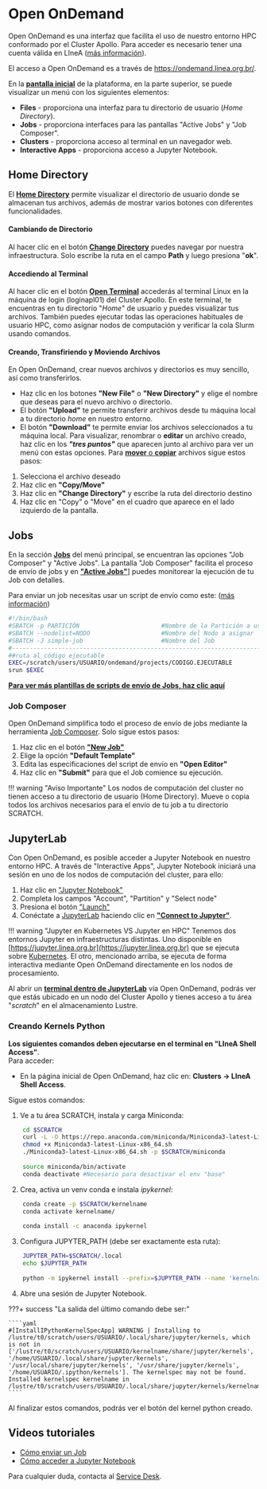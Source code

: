 # Open OnDemand

Open OnDemand es una interfaz que facilita el uso de nuestro entorno HPC conformado por el Cluster Apollo. Para acceder es necesario tener una cuenta válida en LIneA ([más información](../../primeiros_passos.html)). 

El acceso a Open OnDemand es a través de https://ondemand.linea.org.br/.

En la [**pantalla inicial**](../img/OOD1.png) de la plataforma, en la parte superior, se puede visualizar un menú con los siguientes elementos:

* **Files** - proporciona una interfaz para tu directorio de usuario (_Home Directory_).
* **Jobs** - proporciona interfaces para las pantallas "Active Jobs" y "Job Composer".
* **Clusters** - proporciona acceso al terminal en un navegador web.
* **Interactive Apps** - proporciona acceso a Jupyter Notebook.

## Home Directory

El [**Home Directory**](../img/OOD2.jpeg) permite visualizar el directorio de usuario donde se almacenan tus archivos, además de mostrar varios botones con diferentes funcionalidades.

#### Cambiando de Directorio

Al hacer clic en el botón [**Change Directory**](../img/OOD3.png) puedes navegar por nuestra infraestructura. Solo escribe la ruta en el campo **Path** y luego presiona "**ok**".

#### Accediendo al Terminal

Al hacer clic en el botón [**Open Terminal**](../img/OOD4.png) accederás al terminal Linux en la máquina de login (loginapl01) del Cluster Apollo.
En este terminal, te encuentras en tu directorio "_Home_" de usuario y puedes visualizar tus archivos. También puedes ejecutar todas las operaciones habituales de usuario HPC, como asignar nodos de computación y verificar la cola Slurm usando comandos.

#### Creando, Transfiriendo y Moviendo Archivos

En Open OnDemand, crear nuevos archivos y directorios es muy sencillo, así como transferirlos.

* Haz clic en los botones **"New File"** o **"New Directory"** y elige el nombre que deseas para el nuevo archivo o directorio.
* El botón **"Upload"** te permite transferir archivos desde tu máquina local a tu directorio _home_ en nuestro entorno.
* El botón **"Download"** te permite enviar los archivos seleccionados a tu máquina local.
Para visualizar, renombrar o **editar** un archivo creado, haz clic en los **_"tres puntos"_** que aparecen junto al archivo para ver un menú con estas opciones.
Para [**mover** o **copiar**](../img/OOD5.png) archivos sigue estos pasos:
1. Selecciona el archivo deseado
2. Haz clic en **"Copy/Move"**
3. Haz clic en **"Change Directory"** y escribe la ruta del directorio destino
4. Haz clic en "Copy" o "Move" en el cuadro que aparece en el lado izquierdo de la pantalla.

## Jobs

En la sección [**Jobs**](../img/OOD6.png) del menú principal, se encuentran las opciones "Job Composer" y "Active Jobs". La pantalla "Job Composer" facilita el proceso de envío de jobs y en [**"Active Jobs"**](../img/OOD9.png)] puedes monitorear la ejecución de tu Job con detalles.

Para enviar un job necesitas usar un script de envío como este: ([más información](../../processamento/apollo/index.html#anatomia-de-um-job))

```bash
#!/bin/bash
#SBATCH -p PARTICIÓN                       #Nombre de la Partición a usar
#SBATCH --nodelist=NODO                    #Nombre del Nodo a asignar
#SBATCH -J simple-job                      #Nombre del Job
#----------------------------------------------------------------------------#
##ruta al código ejecutable
EXEC=/scratch/users/USUARIO/ondemand/projects/CODIGO.EJECUTABLE
srun $EXEC
```
[**Para ver más plantillas de scripts de envío de Jobs, haz clic aquí**](../../processamento/uso/templates-jobs.html)

### Job Composer

Open OnDemand simplifica todo el proceso de envío de jobs mediante la herramienta [Job Composer](../img/OOD7.png). Solo sigue estos pasos:

1. Haz clic en el botón [**"New Job"**](../img/OOD6.1.png)
2. Elige la opción **"Default Template"**
3. Edita las especificaciones del script de envío en **"Open Editor"**
4. Haz clic en **"Submit"** para que el Job comience su ejecución.

!!! warning "Aviso Importante"
    Los nodos de computación del cluster no tienen acceso a tu directorio de usuario (Home Directory). Mueve o copia todos los archivos necesarios para el envío de tu job a tu directorio SCRATCH.

## JupyterLab

Con Open OnDemand, es posible acceder a Jupyter Notebook en nuestro entorno HPC. A través de "Interactive Apps", Jupyter Notebook iniciará una sesión en uno de los nodos de computación del cluster, para ello:

1. Haz clic en ["Jupyter Notebook"](../img/OOD8.png)
2. Completa los campos "Account", "Partition" y "Select node"
3. Presiona el botón ["Launch"](../img/OOD10.png)
4. Conéctate a [JupyterLab](../img/OOD12.png) haciendo clic en [**"Connect to Jupyter"**](../img/OOD11.png).

!!! warning "Jupyter en Kubernetes VS Jupyter en HPC"
    Tenemos dos entornos Jupyter en infraestructuras distintas. Uno disponible en [https://jupyter.linea.org.br](https://jupyter.linea.org.br) que se ejecuta sobre [Kubernetes](https://kubernetes.io/). El otro, mencionado arriba, se ejecuta de forma interactiva mediante Open OnDemand directamente en los nodos de procesamiento.

Al abrir un [**terminal dentro de JupyterLab**](../img/OOD14.png) vía Open OnDemand, podrás ver que estás ubicado en un nodo del Cluster Apollo y tienes acceso a tu área "_scratch_" en el almacenamiento Lustre.

### Creando Kernels Python

**Los siguientes comandos deben ejecutarse en el terminal en "LIneA Shell Access"**. <br> Para acceder:

* En la página inicial de Open OnDemand, haz clic en: **Clusters -> LIneA Shell Access**.

Sigue estos comandos:

1. Ve a tu área SCRATCH, instala y carga Miniconda:

```bash
    cd $SCRATCH
    curl -L -O https://repo.anaconda.com/miniconda/Miniconda3-latest-Linux-x86_64.sh
    chmod +x Miniconda3-latest-Linux-x86_64.sh
    ./Miniconda3-latest-Linux-x86_64.sh -p $SCRATCH/miniconda
    
    source miniconda/bin/activate 
    conda deactivate #Necesario para desactivar el env "base"
```

2. Crea, activa un venv conda e instala _ipykernel_:

```bash
    conda create -p $SCRATCH/kernelname
    conda activate kernelname/
    
    conda install -c anaconda ipykernel
```

3. Configura JUPYTER_PATH (debe ser exactamente esta ruta):

```bash
    JUPYTER_PATH=$SCRATCH/.local
    echo $JUPYTER_PATH
    
    python -m ipykernel install --prefix=$JUPYTER_PATH --name 'kernelname'
```

4. Abre una sesión de Jupyter Notebook.

???+ success "La salida del último comando debe ser:"

    ````yaml
    #[InstallIPythonKernelSpecApp] WARNING | Installing to /lustre/t0/scratch/users/USUARIO/.local/share/jupyter/kernels, which is not in ['/lustre/t0/scratch/users/USUARIO/kernelname/share/jupyter/kernels', '/home/USUARIO/.local/share/jupyter/kernels', '/usr/local/share/jupyter/kernels', '/usr/share/jupyter/kernels', '/home/USUARIO/.ipython/kernels']. The kernelspec may not be found.
    Installed kernelspec kernelname in /lustre/t0/scratch/users/USUARIO/.local/share/jupyter/kernels/kernelname
    ````

Al finalizar estos comandos, podrás ver el botón del kernel python creado.

## Videos tutoriales

* [Cómo enviar un Job](https://youtu.be/6w1H3VS40Ew)
* [Cómo acceder a Jupyter Notebook](https://youtu.be/SemHNDr8vjg)

Para cualquier duda, contacta al [Service Desk](../../suporte.html).
